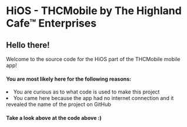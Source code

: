 # HiOS - THCMobile by The Highland Cafe™ Enterprises

<h2>Hello there!</h2>
Welcome to the source code for the HiOS part of the THCMobile mobile app!
<h4>You are most likely here for the following reasons:</h4>
<li>You are curious as to what code is used to make this project</li>
<li>You came here because the app had no internet connection and it revealed the name of the project on GitHub</li>
<h4>Take a look above at the code above :)</h4>
